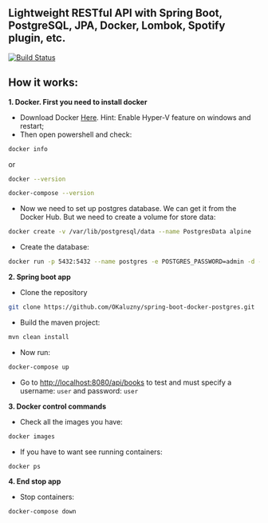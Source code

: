 
## Lightweight RESTful API with Spring Boot, PostgreSQL, JPA, Docker, Lombok, Spotify plugin, etc.

[![Build Status](https://travis-ci.org/OKaluzny/spring-boot-docker-postgres.svg?branch=master)](https://travis-ci.org/OKaluzny/spring-boot-docker-postgres)

## How it works:
**1. Docker. First you need to install docker**
* Download Docker [Here](https://localhost:8443/api/v1/objects). Hint: Enable Hyper-V feature on windows and restart;
* Then open powershell and check:
```bash
docker info
```
or
```bash
docker --version
```
```bash
docker-compose --version
```
* Now we need to set up postgres database. We can get it from the Docker Hub. But we need to create a volume for store data:
```bash
docker create -v /var/lib/postgresql/data --name PostgresData alpine
```
* Create the database:
```bash
docker run -p 5432:5432 --name postgres -e POSTGRES_PASSWORD=admin -d --volumes-from PostgresData postgres
```

**2. Spring boot app**
* Clone the repository
```bash
git clone https://github.com/OKaluzny/spring-boot-docker-postgres.git
```
* Build the maven project:
```bash
mvn clean install
```
* Now run:
```bash
docker-compose up
```
* Go to [http://localhost:8080/api/books](http://localhost:8080/api/books) to test and must specify a username: `user` and password: `user`

**3. Docker control commands**
* Check all the images you have:
```bash
docker images
```
* If you have to want see running containers:
```bash
docker ps
```
**4. End stop app**
*  Stop containers:
```bash
docker-compose down
```



